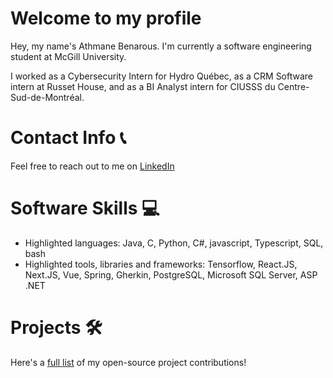 # Welcome to my profile

Hey, my name's Athmane Benarous. I'm currently a software engineering student at McGill University.

I worked as a Cybersecurity Intern for Hydro Québec, as a CRM Software intern at Russet House, and as a BI Analyst intern for CIUSSS du Centre-Sud-de-Montréal.

# Contact Info 📞
Feel free to reach out to me on [LinkedIn](https://www.linkedin.com/in/athmane-benarous/)

# Software Skills 💻

 - Highlighted languages: Java, C, Python, C#, javascript, Typescript, SQL, bash
 - Highlighted tools, libraries and frameworks: Tensorflow, React.JS, Next.JS, Vue, Spring, Gherkin, PostgreSQL, Microsoft SQL Server, ASP .NET


# Projects 🛠

Here's a [full list](https://github.com/Otm02/Otm02/blob/main/Projects.md) of my open-source project contributions!
